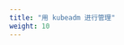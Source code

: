 ```yaml
---
title: "用 kubeadm 进行管理"
weight: 10
---
```


<!--
---
title: "Administration with kubeadm"
weight: 10
---
-->
